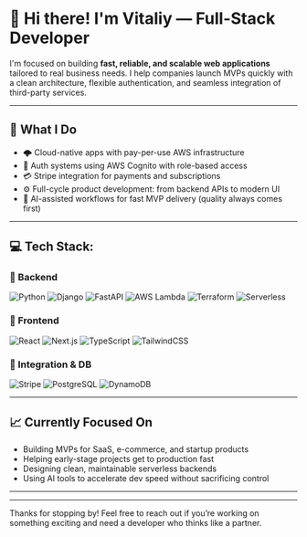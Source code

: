 # 👋 Hi there! I'm Vitaliy — Full-Stack Developer

I'm focused on building **fast, reliable, and scalable web applications** tailored to real business needs. I help companies launch MVPs quickly with a clean architecture, flexible authentication, and seamless integration of third-party services.

---

## 💼 What I Do

- 🌩️ Cloud-native apps with pay-per-use AWS infrastructure  
- 🔐 Auth systems using AWS Cognito with role-based access  
- 💳 Stripe integration for payments and subscriptions  
- ⚙️ Full-cycle product development: from backend APIs to modern UI  
- 🤖 AI-assisted workflows for fast MVP delivery (quality always comes first)

---

## 💻 Tech Stack:

### 🧠 Backend
![Python](https://img.shields.io/badge/python-3670A0?style=for-the-badge&logo=python&logoColor=ffdd54)
![Django](https://img.shields.io/badge/django-092E20?style=for-the-badge&logo=django&logoColor=white)
![FastAPI](https://img.shields.io/badge/fastapi-005571?style=for-the-badge&logo=fastapi&logoColor=white)
![AWS Lambda](https://img.shields.io/badge/AWS_Lambda-FF9900?style=for-the-badge&logo=amazonaws&logoColor=white)
![Terraform](https://img.shields.io/badge/Terraform-7B42BC?style=for-the-badge&logo=terraform&logoColor=white)
![Serverless](https://img.shields.io/badge/Serverless-FD5750?style=for-the-badge&logo=serverless&logoColor=white)

### 🎨 Frontend
![React](https://img.shields.io/badge/react-20232A?style=for-the-badge&logo=react&logoColor=61DAFB)
![Next.js](https://img.shields.io/badge/Next.js-000000?style=for-the-badge&logo=next.js&logoColor=white)
![TypeScript](https://img.shields.io/badge/TypeScript-3178C6?style=for-the-badge&logo=typescript&logoColor=white)
![TailwindCSS](https://img.shields.io/badge/tailwindcss-06B6D4?style=for-the-badge&logo=tailwindcss&logoColor=white)

### 🧩 Integration & DB
![Stripe](https://img.shields.io/badge/Stripe-635BFF?style=for-the-badge&logo=stripe&logoColor=white)
![PostgreSQL](https://img.shields.io/badge/PostgreSQL-4169E1?style=for-the-badge&logo=postgresql&logoColor=white)
![DynamoDB](https://img.shields.io/badge/DynamoDB-4053D6?style=for-the-badge&logo=amazon-dynamodb&logoColor=white)

---

## 📈 Currently Focused On

- Building MVPs for SaaS, e-commerce, and startup products  
- Helping early-stage projects get to production fast  
- Designing clean, maintainable serverless backends  
- Using AI tools to accelerate dev speed without sacrificing control

---

<!--
## 📫 Let's Connect

- 🌐 [Upwork Profile](#)  
- 💼 [LinkedIn](#)  
- ✉️ Email: your.email@example.com  
-->

---

Thanks for stopping by! Feel free to reach out if you’re working on something exciting and need a developer who thinks like a partner.  
